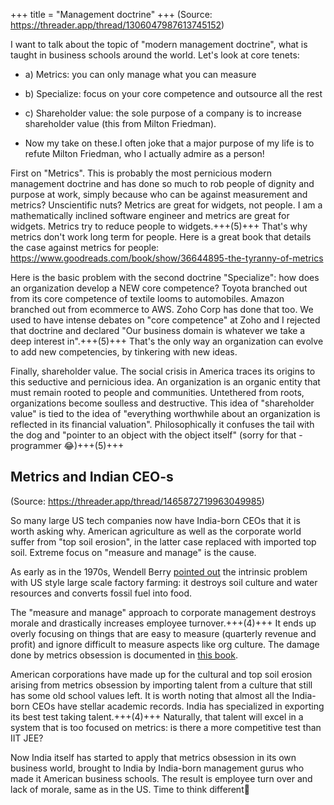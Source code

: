 +++
title = "Management doctrine"
+++
(Source: https://threader.app/thread/1306047987613745152)

I want to talk about the topic of "modern management doctrine", what is taught in business schools around the world. Let's look at core tenets:

- a) Metrics: you can only manage what you can measure
- b) Specialize: focus on your core competence and outsource all the rest
- c) Shareholder value: the sole purpose of a company is to increase shareholder value (this from Milton Friedman).

- Now my take on these.I often joke that a major purpose of my life is to refute Milton Friedman, who I actually admire as a person! 

 
First on "Metrics". This is probably the most pernicious modern management doctrine and has done so much to rob people of dignity and purpose at work, simply because who can be against measurement and metrics? Unscientific nuts? Metrics are great for widgets, not people. I am a mathematically inclined software engineer and metrics are great for widgets. Metrics try to reduce people to widgets.+++(5)+++ That's why metrics don't work long term for people. Here is a great book that details the case against metrics for people: https://www.goodreads.com/book/show/36644895-the-tyranny-of-metrics 

Here is the basic problem with the second doctrine "Specialize": how does an organization develop a NEW core competence? Toyota branched out from its core competence of textile looms to automobiles. Amazon branched out from ecommerce to AWS. Zoho Corp has done that too. We used to have intense debates on "core competence" at Zoho and I rejected that doctrine and declared "Our business domain is whatever we take a deep interest in".+++(5)+++ That's the only way an organization can evolve to add new competencies, by tinkering with new ideas.

Finally, shareholder value. The social crisis in America traces its origins to this seductive and pernicious idea. An organization is an organic entity that must remain rooted to people and communities. Untethered from roots, organizations become soulless and destructive. This idea of "shareholder value" is tied to the idea of "everything worthwhile about an organization is reflected in its financial valuation". Philosophically it confuses the tail with the dog and "pointer to an object with the object itself" (sorry for that - programmer 😂)+++(5)+++ 

## Metrics and Indian CEO-s
(Source: https://threader.app/thread/1465872719963049985)

So many large US tech companies now have India-born CEOs that it is worth asking why. American agriculture as well as the corporate world suffer from "top soil erosion", in the latter case replaced with imported top soil. Extreme focus on "measure and manage" is the cause. 

As early as in the 1970s, Wendell Berry [pointed out](https://www.goodreads.com/book/show/146191.The_Unsettling_of_America) the intrinsic problem with US style large scale factory farming: it destroys soil culture and water resources and converts fossil fuel into food.  

The "measure and manage" approach to corporate management destroys morale and drastically increases employee turnover.+++(4)+++ It ends up overly focusing on things that are easy to measure (quarterly revenue and profit) and ignore difficult to measure aspects like org culture. The damage done by metrics obsession is documented in [this book](https://www.goodreads.com/book/show/36644895-the-tyranny-of-metrics). 

American corporations have made up for the cultural and top soil erosion arising from metrics obsession by importing talent from a culture that still has some old school values left. It is worth noting that almost all the India-born CEOs have stellar academic records. India has specialized in exporting its best test taking talent.+++(4)+++ Naturally, that talent will excel in a system that is too focused on metrics: is there a more competitive test than IIT JEE? 

Now India itself has started to apply that metrics obsession in its own business world, brought to India by India-born management gurus who made it American business schools. The result is employee turn over and lack of morale, same as in the US. Time to think different🙏 